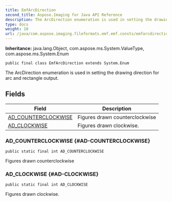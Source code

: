 ```yaml
---
title: EmfArcDirection
second_title: Aspose.Imaging for Java API Reference
description: The ArcDirection enumeration is used in setting the drawing direction for arc and rectangle output.
type: docs
weight: 10
url: /java/com.aspose.imaging.fileformats.emf.emf.consts/emfarcdirection/
---
```

**Inheritance:**
java.lang.Object, com.aspose.ms.System.ValueType, com.aspose.ms.System.Enum
```
public final class EmfArcDirection extends System.Enum
```

The ArcDirection enumeration is used in setting the drawing direction for arc and rectangle output.
## Fields

| Field | Description |
| --- | --- |
| [AD_COUNTERCLOCKWISE](#AD-COUNTERCLOCKWISE) | Figures drawn counterclockwise |
| [AD_CLOCKWISE](#AD-CLOCKWISE) | Figures drawn clockwise. |
### AD_COUNTERCLOCKWISE {#AD-COUNTERCLOCKWISE}
```
public static final int AD_COUNTERCLOCKWISE
```


Figures drawn counterclockwise

### AD_CLOCKWISE {#AD-CLOCKWISE}
```
public static final int AD_CLOCKWISE
```


Figures drawn clockwise.

